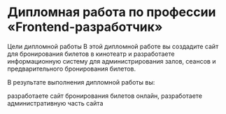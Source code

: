 # Дипломная работа по профессии «Frontend-разработчик»

Цели дипломной работы
В этой дипломной работе вы создадите сайт для бронирования билетов в кинотеатр и разработаете информационную систему для администрирования залов, сеансов и предварительного бронирования билетов.

В результате выполнения дипломной работы вы:

разработаете сайт бронирования билетов онлайн,
разработаете административную часть сайта
